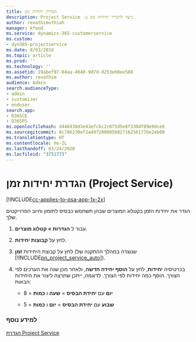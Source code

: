 ```yaml
---
title: הגדרת יחידות זמן
description: כיצד להגדיר יחידות זמן ב- ‏‫Project Service
author: revathimuthiah
manager: kfend
ms.service: dynamics-365-customerservice
ms.custom:
- dyn365-projectservice
ms.date: 8/03/2018
ms.topic: article
ms.prod: ''
ms.technology: ''
ms.assetid: 19abef97-04aa-4040-9d7d-d253e60ee588
ms.author: revathim
audience: Admin
search.audienceType:
- admin
- customizer
- enduser
search.app:
- D365CE
- D365PS
ms.openlocfilehash: d446938d3e43efcbc2c675d5e8f330df89e9dce6
ms.sourcegitcommit: 8c786230ef2a497280885b827162561776e2eb00
ms.translationtype: HT
ms.contentlocale: he-IL
ms.lasthandoff: 03/24/2020
ms.locfileid: "3751773"
---
```

# <a name="set-up-time-units-project-service"></a>הגדרת יחידות זמן (Project Service)

[!INCLUDE[cc-applies-to-psa-app-1x-2x](../includes/cc-applies-to-psa-app-1x-2x.md)]

הגדר את יחידות הזמן בקטלוג המוצרים שבהן תשתמש כבסיס לתזמון וחיוב הפרוייקטים שלך.  
  
1. עבור ל **הגדרות > קטלוג מוצרים**.  
  
2. לחץ על **קבוצות יחידות**.  
  
3. לחץ על קבוצת היחידות **זמן** (שנוצרה במהלך ההתקנה של [!INCLUDE[pn_project_service_auto](../includes/pn-project-service-auto.md)]).  
  
4. בכרטיסיה **יחידות**, לחץ על **הוסף יחידה חדשה**, ולאחר מכן שנה את הערכים לפי הצורך. הוסף כמה יחידות לפי הצורך. לדוגמה, ייתכן שתרצה ליצור את היחידות הבאות:  
  
   - **יום** עם **יחידת הבסיס** = **שעה** ו **כמות** = 8  
  
   - **שבוע** עם **יחידת הבסיס** = **יום** ו **כמות** = 5  
  
### <a name="see-also"></a>למידע נוסף  
 [הגדרת Project Service](../project-service/configure.md)
